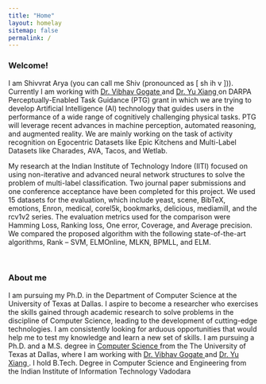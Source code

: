 ```yaml
---
title: "Home"
layout: homelay
sitemap: false
permalink: /
---
```

### Welcome!

I am Shivvrat Arya (you can call me Shiv (pronounced as [ sh ih v ])). Currently I am working with  <a href="https://personal.utdallas.edu/~vibhav.gogate/" target="_blank">Dr. Vibhav Gogate </a> and  <a href="https://yuxng.github.io/" target="_blank">Dr. Yu Xiang </a> on DARPA Perceptually-Enabled Task Guidance (PTG) grant in which we are trying to develop Artificial Intelligence (AI) technology that guides users in the
performance of a wide range of cognitively challenging physical tasks. PTG will leverage recent advances in machine perception,
automated reasoning, and augmented reality. We are mainly working on the task of activity recognition on Egocentric Datasets like Epic Kitchens and Multi-Label Datasets like Charades, AVA, Tacos, and Wetlab.

My research at the Indian Institute of Technology Indore (IITI) focused on using non-iterative and advanced neural network structures to solve the problem of multi-label classification. Two journal paper submissions and one conference acceptance have been completed for this project. We used 15 datasets for the evaluation, which include yeast, scene, BibTeX, emotions, Enron, medical, corel5k, bookmarks, delicious, mediamill, and the rcv1v2 series.
The evaluation metrics used for the comparison were Hamming Loss, Ranking loss, One error, Coverage, and Average precision. We compared the proposed algorithm with the following state-of-the-art algorithms, Rank – SVM, ELMOnline, MLKN, BPMLL, and ELM.

<br/>

### About me

I am pursuing my Ph.D. in the Department of Computer Science at the University of Texas at Dallas. I aspire to become a researcher who exercises the skills gained through academic research to solve problems in the discipline of Computer Science, leading to the development of cutting-edge technologies. I am consistently looking for arduous opportunities that would help me to test my knowledge and learn a new set of skills.
I am pursuing a Ph.D. and a M.S. degree in <a href="https://cs.utdallas.edu/education/graduate/" target="_blank">Computer Science </a> from the The University of Texas at Dallas, where I am working with <a href="https://personal.utdallas.edu/~vibhav.gogate/" target="_blank">Dr. Vibhav Gogate </a> and  <a href="https://yuxng.github.io/" target="_blank">Dr. Yu Xiang </a>.
I hold B.Tech. Degree in Computer Science and Engineering from the Indian Institute of Information Technology Vadodara

[//]: #
[//]: #
[//]: #
[//]: #
[//]: #
[//]: #
[//]: #
[//]: #
[//]: #
[//]: #
